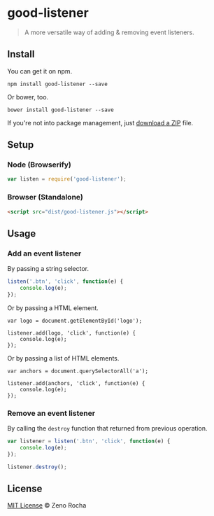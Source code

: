 # good-listener

> A more versatile way of adding & removing event listeners.

## Install

You can get it on npm.

```
npm install good-listener --save
```

Or bower, too.

```
bower install good-listener --save
```

If you're not into package management, just [download a ZIP](https://github.com/zenorocha/good-listener/archive/master.zip) file.

## Setup

### Node (Browserify)

```js
var listen = require('good-listener');
```

### Browser (Standalone)

```html
<script src="dist/good-listener.js"></script>
```

## Usage

### Add an event listener

By passing a string selector.

```js
listen('.btn', 'click', function(e) {
    console.log(e);
});
```

Or by passing a HTML element.

```
var logo = document.getElementById('logo');

listener.add(logo, 'click', function(e) {
    console.log(e);
});
```

Or by passing a list of HTML elements.

```
var anchors = document.querySelectorAll('a');

listener.add(anchors, 'click', function(e) {
    console.log(e);
});
```

### Remove an event listener

By calling the `destroy` function that returned from previous operation.

```js
var listener = listen('.btn', 'click', function(e) {
    console.log(e);
});

listener.destroy();
```

## License

[MIT License](http://zenorocha.mit-license.org/) © Zeno Rocha
